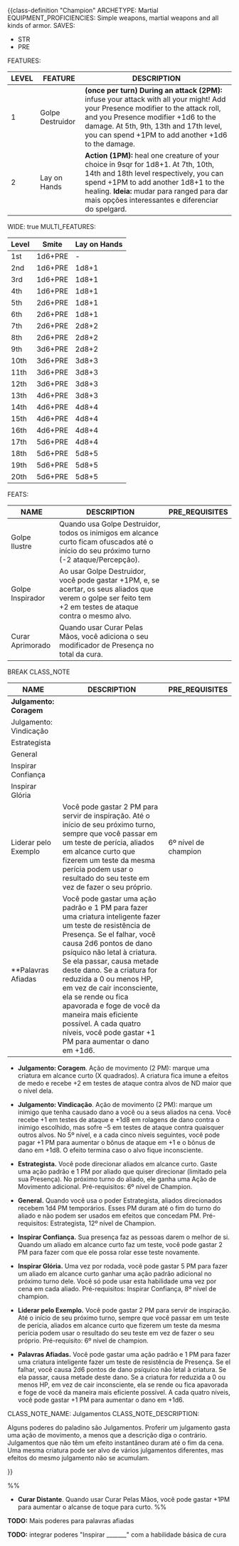 {{class-definition "Champion"
ARCHETYPE: Martial
EQUIPMENT_PROFICIENCIES: Simple weapons, martial weapons and all kinds of armor.
SAVES:
- STR
- PRE

FEATURES:

| LEVEL | FEATURE | DESCRIPTION |
| ---- | ---- | ---- |
| 1 | Golpe Destruidor | **(once per turn) During an attack (2PM):** infuse your attack with all your might! Add your Presence modifier to the attack roll, and you Presence modifier +1d6 to the damage. At 5th, 9th, 13th and 17th level, you can spend +1PM to add another +1d6 to the damage. |
| 2 | Lay on Hands | **Action (1PM):** heal one creature of your choice in 9sqr for 1d8+1. At 7th, 10th, 14th and 18th level respectively, you can spend +1PM to add another 1d8+1 to the healing. **Ideia:** mudar para ranged para dar mais opções interessantes e diferenciar do spelgard. |

WIDE: true
MULTI_FEATURES:

| Level | Smite   | Lay on Hands |
| ----- | ------- | ------------ |
| 1st   | 1d6+PRE | -            | 
| 2nd   | 1d6+PRE | 1d8+1        |
| 3rd   | 1d6+PRE | 1d8+1        |
| 4th   | 1d6+PRE | 1d8+1        |
| 5th   | 2d6+PRE | 1d8+1        |
| 6th   | 2d6+PRE | 1d8+1        |
| 7th   | 2d6+PRE | 2d8+2        |
| 8th   | 2d6+PRE | 2d8+2        |
| 9th   | 3d6+PRE | 2d8+2        |
| 10th  | 3d6+PRE | 3d8+3        |
| 11th  | 3d6+PRE | 3d8+3        |
| 12th  | 3d6+PRE | 3d8+3        |
| 13th  | 4d6+PRE | 3d8+3        |
| 14th  | 4d6+PRE | 4d8+4        |
| 15th  | 4d6+PRE | 4d8+4        |
| 16th  | 4d6+PRE | 4d8+4        |
| 17th  | 5d6+PRE | 4d8+4        |
| 18th  | 5d6+PRE | 5d8+5        |
| 19th  | 5d6+PRE | 5d8+5        |
| 20th  | 5d6+PRE | 5d8+5        |

FEATS:

| NAME | DESCRIPTION | PRE_REQUISITES |
| ---- | ----------- | -------------- |
| Golpe Ilustre     | Quando usa Golpe Destruidor, todos os inimigos em alcance curto ficam ofuscados até o início do seu próximo turno (-2 ataque/Percepção).            |                |
| Golpe Inspirador     | Ao usar Golpe Destruidor, você pode gastar +1PM, e, se acertar, os seus aliados que verem o golpe ser feito tem +2 em testes de ataque contra o mesmo alvo.            |                |
| Curar Aprimorado     | Quando usar Curar Pelas Mãos, você adiciona o seu modificador de Presença no total da cura.<br>            |                |

BREAK
CLASS_NOTE

| NAME | DESCRIPTION | PRE_REQUISITES |
| ---- | ---- | ---- |
| **Julgamento: Coragem** |  |  |
| Julgamento: Vindicação |  |  |
| Estrategista |  |  |
| General |  |  |
| Inspirar Confiança |  |  |
| Inspirar Glória |  |  |
| Liderar pelo Exemplo | Você pode gastar 2 PM para servir de inspiração. Até o início de seu próximo turno, sempre que você passar em um teste de perícia, aliados em alcance curto que fizerem um teste da mesma perícia podem usar o resultado do seu teste em vez de fazer o seu próprio. |  6º nível de champion |
| **Palavras Afiadas | Você pode gastar uma ação padrão e 1 PM para fazer uma criatura inteligente fazer um teste de resistência de Presença. Se el falhar, você causa 2d6 pontos de dano psíquico não letal à criatura. Se ela passar, causa metade deste dano. Se a criatura for reduzida a 0 ou menos HP, em vez de cair inconsciente, ela se rende ou fica apavorada e foge de você da maneira mais eficiente possível. A cada quatro níveis, você pode gastar +1 PM para aumentar o dano em +1d6. |  |
- **Julgamento: Coragem**. Ação de movimento (2 PM): marque uma criatura em alcance curto (X quadrados). A criatura fica imune a efeitos de medo e recebe +2 em testes de ataque contra alvos de ND maior que o nível dela.

- **Julgamento: Vindicação**. Ação de movimento (2 PM): marque um inimigo que tenha causado dano a você ou a seus aliados na cena. Você recebe +1 em testes de ataque e +1d8 em rolagens de dano contra o inimigo escolhido, mas sofre –5 em testes de ataque contra quaisquer outros alvos. No 5º nível, e a cada cinco níveis seguintes, você pode pagar +1 PM para aumentar o bônus de ataque em +1 e o bônus de dano em +1d8. O efeito termina caso o alvo fique inconsciente.

- **Estrategista.** Você pode direcionar aliados em alcance curto. Gaste uma ação padrão e 1 PM por aliado que quiser direcionar (limitado pela sua Presença). No próximo turno do aliado, ele ganha uma Ação de Movimento adicional. Pré-requisitos: 6º nível de Champion.

- **General.** Quando você usa o poder Estrategista, aliados direcionados recebem 1d4 PM temporários. Esses PM duram até o fim do turno do aliado e não podem ser usados em efeitos que concedam PM. Pré-requisitos: Estrategista, 12º nível de Champion.

- **Inspirar Confiança.** Sua presença faz as pessoas darem o melhor de si. Quando um aliado em alcance curto faz um teste, você pode  gastar 2 PM para fazer com que ele possa rolar esse teste novamente.

- **Inspirar Glória.** Uma vez por rodada, você pode gastar 5 PM para fazer um aliado em alcance curto ganhar uma ação padrão adicional no próximo turno dele. Você só pode usar esta habilidade uma vez por cena em cada aliado. Pré-requisitos: Inspirar  Confiança, 8º nível de champion.

- **Liderar pelo Exemplo.** Você pode gastar 2 PM para servir de inspiração. Até o início de seu próximo turno, sempre que você passar em um teste de perícia, aliados em alcance curto que fizerem um teste da mesma perícia podem usar o resultado do seu teste em vez de fazer o seu próprio. Pré-requisito: 6º nível de champion. 

- **Palavras Afiadas.** Você pode gastar uma ação padrão e 1 PM para fazer uma criatura inteligente fazer um teste de resistência de Presença. Se el falhar, você causa 2d6 pontos de dano psíquico não letal à criatura. Se ela passar, causa metade deste dano. Se a criatura for reduzida a 0 ou menos HP, em vez de cair inconsciente, ela se rende ou fica apavorada e foge de você da maneira mais eficiente possível. A cada quatro níveis, você pode gastar +1 PM para aumentar o dano em +1d6.


CLASS_NOTE_NAME: Julgamentos
CLASS_NOTE_DESCRIPTION:

Alguns poderes do paladino são Julgamentos. Proferir um julgamento gasta uma ação de movimento, a menos que a descrição diga o contrário. Julgamentos que não têm um efeito instantâneo duram até o fim da cena. Uma mesma criatura pode ser alvo de vários julgamentos diferentes, mas efeitos do mesmo julgamento não se acumulam.

}}

%% 
- **Curar Distante**. Quando usar Curar Pelas Mãos, você pode gastar +1PM para aumentar o alcanse de toque para curto.
 %%


**TODO:** Mais poderes para palavras afiadas

**TODO:** integrar poderes "Inspirar \_\_\_\_\_\_\_" com a habilidade básica de cura